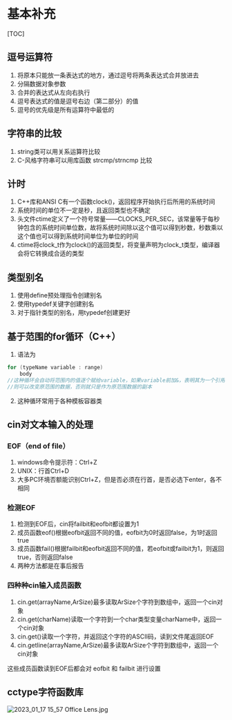 # 基本补充
[TOC]
## 逗号运算符
1. 将原本只能放一条表达式的地方，通过逗号将两条表达式合并放进去
2. 分隔数据对象参数
3. 合并的表达式从左向右执行
4. 逗号表达式的值是逗号右边（第二部分）的值
5. 逗号的优先级是所有运算符中最低的
## 字符串的比较

1. string类可以用关系运算符比较
2. C-风格字符串可以用库函数 strcmp/strncmp 比较
## 计时

1. C++库和ANSI C有一个函数clock()，返回程序开始执行后所用的系统时间
2. 系统时间的单位不一定是秒，且返回类型也不确定
3. 头文件ctime定义了一个符号常量——CLOCKS_PER_SEC，该常量等于每秒钟包含的系统时间单位数，故将系统时间除以这个值可以得到秒数，秒数乘以这个值也可以得到系统时间单位为单位的时间
4. ctime将clock_t作为clock()的返回类型，将变量声明为clock_t类型，编译器会将它转换成合适的类型
## 类型别名

1. 使用define预处理指令创建别名
2. 使用typedef关键字创建别名
3. 对于指针类型的别名，用typedef创建更好
## 基于范围的for循环（C++）

1. 语法为
```cpp
for (typeName variable : range)
    body
//这种循环会自动将范围内的值逐个赋给variable，如果variable前加&，表明其为一个引用变量
//则可以改变原范围的数据，否则就只是作为原范围数据的副本
```

2. 这种循环常用于各种模板容器类
## cin对文本输入的处理
### EOF（end of file）

1. windows命令提示符：Ctrl+Z
2. UNIX：行首Ctrl+D
3. 大多PC环境否额能识别Ctrl+Z，但是否必须在行首，是否必选下enter，各不相同
### 检测EOF

1. 检测到EOF后，cin将failbit和eofbit都设置为1
2. 成员函数eof()根据eofbit返回不同的值，eofbit为0时返回false，为1时返回true
3. 成员函数fail()根据failbit和eofbit返回不同的值，若eofbit或failbit为1，则返回true，否则返回false
4. 两种方法都是在事后报告
### 四种种cin输入成员函数

1. cin.get(arrayName,ArSize)最多读取ArSize个字符到数组中，返回一个cin对象
2. cin.get(charName)读取一个字符到一个char类型变量charName中，返回一个cin对象
3. cin.get()读取一个字符，并返回这个字符的ASCII码，读到文件尾返回EOF
4. cin.getline(arrayName,ArSize)最多读取ArSize个字符到数组中，返回一个cin对象

这些成员函数读到EOF后都会对 eofbit 和 failbit 进行设置
## cctype字符函数库
![2023_01_17 15_57 Office Lens.jpg](https://cdn.nlark.com/yuque/0/2023/jpeg/34874768/1673942290617-a2b01c6b-d809-44cc-ac61-4142f7f8f9ee.jpeg##averageHue=%23bca995&clientId=u56dbed3d-9e89-4&from=paste&height=1363&id=uaaec45e0&name=2023_01_17%2015_57%20Office%20Lens.jpg&originHeight=2663&originWidth=1383&originalType=binary&ratio=1&rotation=90&showTitle=true&size=541896&status=done&style=none&taskId=u6aa9f3ea-59f3-4b15-a953-418aa19cf19&title=cctype%E5%AD%97%E7%AC%A6%E5%87%BD%E6%95%B0%E5%BA%93&width=708 "cctype字符函数库")
## 


